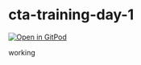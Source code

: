 # cta-training-day-1

[![Open in GitPod](https://gitpod.io/button/open-in-gitpod.svg)](https://gitpod.io#https://github.com/Fernan81/cta-training-day-1)

working
